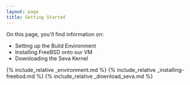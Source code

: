 ```yaml
---
layout: page
title: Getting Started
---
```


On this page, you'll find information on:

  * Setting up the Build Environment
  * Installing FreeBSD onto our VM
  * Downloading the Seva Kernel

{% include_relative _environment.md %}
{% include_relative _installing-freebsd.md %}
{% include_relative _download_seva.md %}